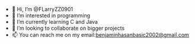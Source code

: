 - 👋 Hi, I’m @FLarryZZ0901
- 👀 I’m interested in programming
- 🌱 I’m currently learning C and Java
- 💞️ I’m looking to collaborate on bigger projects
- 📫 You can reach me on my email:benjaminhasanbasic2002@gmail.com

<!---
FLarryZZ0901/FLarryZZ0901 is a ✨ special ✨ repository because its `README.md` (this file) appears on your GitHub profile.
You can click the Preview link to take a look at your changes.
--->
